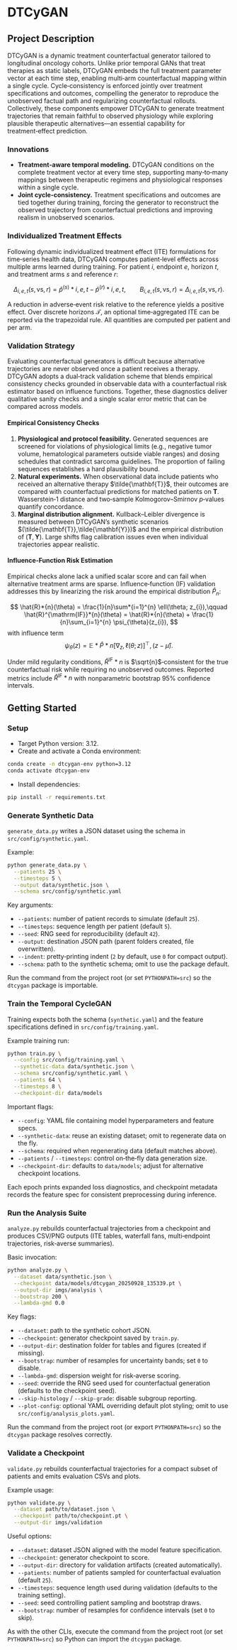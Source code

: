 # DTCyGAN

## Project Description

DTCyGAN is a dynamic treatment counterfactual generator tailored to longitudinal oncology cohorts. Unlike prior temporal GANs that treat therapies as static labels, DTCyGAN embeds the full treatment parameter vector at each time step, enabling multi‑arm counterfactual mapping within a single cycle. Cycle‑consistency is enforced jointly over treatment specifications and outcomes, compelling the generator to reproduce the unobserved factual path and regularizing counterfactual rollouts. Collectively, these components empower DTCyGAN to generate treatment trajectories that remain faithful to observed physiology while exploring plausible therapeutic alternatives—an essential capability for treatment‑effect prediction.

### Innovations

* **Treatment‑aware temporal modeling.** DTCyGAN conditions on the complete treatment vector at every time step, supporting many‑to‑many mappings between therapeutic regimens and physiological responses within a single cycle.
* **Joint cycle‑consistency.** Treatment specifications and outcomes are tied together during training, forcing the generator to reconstruct the observed trajectory from counterfactual predictions and improving realism in unobserved scenarios.

### Individualized Treatment Effects

Following dynamic individualized treatment effect (ITE) formulations for time‑series health data, DTCyGAN computes patient‑level effects across multiple arms learned during training. For patient $i$, endpoint $e$, horizon $t$, and treatment arms $s$ and reference $r$:

$$
\Delta_{i,e,t}(s,\mathrm{vs},r) = \hat{p}^{(s)}*{i,e,t} - \hat{p}^{(r)}*{i,e,t},\qquad
B_{i,e,t}(s,\mathrm{vs},r) = \Delta_{i,e,t}(s,\mathrm{vs},r).
$$

A reduction in adverse‑event risk relative to the reference yields a positive effect. Over discrete horizons $\mathcal{T}$, an optional time‑aggregated ITE can be reported via the trapezoidal rule. All quantities are computed per patient and per arm.

### Validation Strategy

Evaluating counterfactual generators is difficult because alternative trajectories are never observed once a patient receives a therapy. DTCyGAN adopts a dual‑track validation scheme that blends empirical consistency checks grounded in observable data with a counterfactual risk estimator based on influence functions. Together, these diagnostics deliver qualitative sanity checks and a single scalar error metric that can be compared across models.

#### Empirical Consistency Checks

1. **Physiological and protocol feasibility.** Generated sequences are screened for violations of physiological limits (e.g., negative tumor volume, hematological parameters outside viable ranges) and dosing schedules that contradict sarcoma guidelines. The proportion of failing sequences establishes a hard plausibility bound.
2. **Natural experiments.** When observational data include patients who received an alternative therapy $\tilde{\mathbf{T}}$, their outcomes are compared with counterfactual predictions for matched patients on $\mathbf{T}$. Wasserstein‑1 distance and two‑sample Kolmogorov–Smirnov $p$‑values quantify concordance.
3. **Marginal distribution alignment.** Kullback–Leibler divergence is measured between DTCyGAN’s synthetic scenarios $(\tilde{\mathbf{T}},\tilde{\mathbf{Y}})$ and the empirical distribution of $(\mathbf{T},\mathbf{Y})$. Large shifts flag calibration issues even when individual trajectories appear realistic.

#### Influence‑Function Risk Estimation

Empirical checks alone lack a unified scalar score and can fail when alternative treatment arms are sparse. Influence‑function (IF) validation addresses this by linearizing the risk around the empirical distribution $\hat{P}_{n}$:

$$
\hat{R}*{n}(\theta) = \frac{1}{n}\sum*{i=1}^{n} \ell(\theta; z_{i}),\qquad
\hat{R}^{\mathrm{IF}}*{n}(\theta) = \hat{R}*{n}(\theta) + \frac{1}{n}\sum_{i=1}^{n} \psi_{\theta}(z_{i}),
$$
with influence term
$$
\psi_{\theta}(z) = \mathbb{E}*{\hat{P}*{n}}\big[\nabla_{z},\ell(\theta; z)\big]^{\top},(z - \hat{\mu}).
$$

Under mild regularity conditions, $\hat{R}^{\mathrm{IF}}*{n}$ is $\sqrt{n}$‑consistent for the true counterfactual risk while requiring no unobserved outcomes. Reported metrics include $\hat{R}^{\mathrm{IF}}*{n}$ with nonparametric bootstrap 95% confidence intervals.

## Getting Started

### Setup

* Target Python version: 3.12.
* Create and activate a Conda environment:

```bash
conda create -n dtcygan-env python=3.12
conda activate dtcygan-env
```

* Install dependencies:

```bash
pip install -r requirements.txt
```

### Generate Synthetic Data

`generate_data.py` writes a JSON dataset using the schema in `src/config/synthetic.yaml`.

Example:

```bash
python generate_data.py \
  --patients 25 \
  --timesteps 5 \
  --output data/synthetic.json \
  --schema src/config/synthetic.yaml
```

Key arguments:

* `--patients`: number of patient records to simulate (default `25`).
* `--timesteps`: sequence length per patient (default `5`).
* `--seed`: RNG seed for reproducibility (default `42`).
* `--output`: destination JSON path (parent folders created, file overwritten).
* `--indent`: pretty‑printing indent (`2` by default, use `0` for compact output).
* `--schema`: path to the synthetic schema; omit to use the package default.

Run the command from the project root (or set `PYTHONPATH=src`) so the `dtcygan` package is importable.

### Train the Temporal CycleGAN

Training expects both the schema (`synthetic.yaml`) and the feature specifications defined in `src/config/training.yaml`.

Example training run:

```bash
python train.py \
  --config src/config/training.yaml \
  --synthetic-data data/synthetic.json \
  --schema src/config/synthetic.yaml \
  --patients 64 \
  --timesteps 8 \
  --checkpoint-dir data/models
```

Important flags:

* `--config`: YAML file containing model hyperparameters and feature specs.
* `--synthetic-data`: reuse an existing dataset; omit to regenerate data on the fly.
* `--schema`: required when regenerating data (default matches above).
* `--patients` / `--timesteps`: control on‑the‑fly data generation size.
* `--checkpoint-dir`: defaults to `data/models`; adjust for alternative checkpoint locations.

Each epoch prints expanded loss diagnostics, and checkpoint metadata records the feature spec for consistent preprocessing during inference.

### Run the Analysis Suite

`analyze.py` rebuilds counterfactual trajectories from a checkpoint and produces CSV/PNG outputs (ITE tables, waterfall fans, multi‑endpoint trajectories, risk‑averse summaries).

Basic invocation:

```bash
python analyze.py \
  --dataset data/synthetic.json \
  --checkpoint data/models/dtcygan_20250928_135339.pt \
  --output-dir imgs/analysis \
  --bootstrap 200 \
  --lambda-gmd 0.0
```

Key flags:

* `--dataset`: path to the synthetic cohort JSON.
* `--checkpoint`: generator checkpoint saved by `train.py`.
* `--output-dir`: destination folder for tables and figures (created if missing).
* `--bootstrap`: number of resamples for uncertainty bands; set `0` to disable.
* `--lambda-gmd`: dispersion weight for risk‑averse scoring.
* `--seed`: override the RNG seed used for counterfactual generation (defaults to the checkpoint seed).
* `--skip-histology` / `--skip-grade`: disable subgroup reporting.
* `--plot-config`: optional YAML overriding default plot styling; omit to use `src/config/analysis_plots.yaml`.

Run the command from the project root (or export `PYTHONPATH=src`) so the `dtcygan` package resolves correctly.

### Validate a Checkpoint

`validate.py` rebuilds counterfactual trajectories for a compact subset of patients and emits evaluation CSVs and plots.

Example usage:

```bash
python validate.py \
  --dataset path/to/dataset.json \
  --checkpoint path/to/checkpoint.pt \
  --output-dir imgs/validation
```

Useful options:

* `--dataset`: dataset JSON aligned with the model feature specification.
* `--checkpoint`: generator checkpoint to score.
* `--output-dir`: directory for validation artifacts (created automatically).
* `--patients`: number of patients sampled for counterfactual evaluation (default `25`).
* `--timesteps`: sequence length used during validation (defaults to the training setting).
* `--seed`: seed controlling patient sampling and bootstrap draws.
* `--bootstrap`: number of resamples for confidence intervals (set `0` to skip).

As with the other CLIs, execute the command from the project root (or set `PYTHONPATH=src`) so Python can import the `dtcygan` package.
